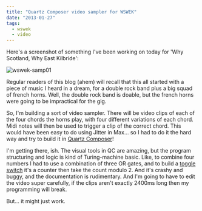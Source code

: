 ```yaml
---
title: "Quartz Composer video sampler for WSWEK"
date: "2013-01-27"
tags: 
  - wswek
  - video
---
```


Here's a screenshot of something I've been working on today for 'Why Scotland, Why East Kilbride':

![wswek-samp01](/blog/wswek-samp01.png)

Regular readers of this blog (ahem) will recall that this all started with a piece of music I heard in a dream, for a double rock band plus a big squad of french horns. Well, the double rock band is doable, but the french horns were going to be impractical for the gig.

So, I'm building a sort of video sampler. There will be video clips of each of the four chords the horns play, with four different variations of each chord. Midi notes will then be used to trigger a clip of the correct chord. This would have been easy to do using Jitter in Max… so I had to do it the hard way and try to build it in [Quartz Composer](http://en.wikipedia.org/wiki/Quartz_composer)!

I'm getting there, ish. The visual tools in QC are amazing, but the program structuring and logic is kind of Turing-machine basic. Like, to combine four numbers I had to use a combination of three OR gates, and to build a [toggle switch](http://quartzcomposer.wikispaces.com/SignalToggleStructure) it's a counter then take the count modulo 2. And it's crashy and buggy, and the documentation is rudimentary. And I'm going to have to edit the video super carefully, if the clips aren't exactly 2400ms long then my programming will break.

But… it might just work.
